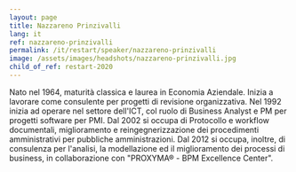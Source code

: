 ```yaml
---
layout: page
title: Nazzareno Prinzivalli
lang: it
ref: nazzareno-prinzivalli
permalink: /it/restart/speaker/nazzareno-prinzivalli
image: /assets/images/headshots/nazzareno-prinzivalli.jpg
child_of_ref: restart-2020
---
```


Nato nel 1964, maturità classica e laurea in Economia Aziendale. Inizia a lavorare come consulente per progetti di revisione organizzativa. Nel 1992 inizia ad operare nel settore dell'ICT, col ruolo di Business Analyst e PM per progetti software per PMI. Dal 2002 si occupa di Protocollo e workflow documentali, miglioramento e reingegnerizzazione dei procedimenti amministrativi per pubbliche amministrazioni. Dal 2012 si occupa, inoltre, di consulenza per l'analisi, la modellazione ed il miglioramento dei processi di business, in collaborazione con "PROXYMA® - BPM Excellence Center".
